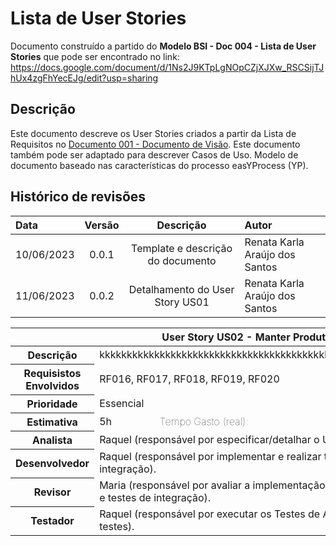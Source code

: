 # Lista de User Stories


Documento construído a partido do **Modelo BSI - Doc 004 - Lista de User Stories** que pode ser encontrado no
link: <https://docs.google.com/document/d/1Ns2J9KTpLgNOpCZjXJXw_RSCSijTJhUx4zgFhYecEJg/edit?usp=sharing>

## Descrição

Este documento descreve os User Stories criados a partir da Lista de Requisitos no [Documento 001 - Documento de Visão](doc-visao.md). Este documento também pode ser adaptado para descrever Casos de Uso. Modelo de documento baseado nas características do processo easYProcess (YP).

## Histórico de revisões

| Data       | Versão |                           Descrição                            | Autor                    |
| :--------- | :----: | :------------------------------------------------------------: | :----------------------- |
| 10/06/2023 | 0.0.1  |               Template e descrição do documento                | Renata Karla Araújo dos Santos |
| 11/06/2023 | 0.0.2  |                Detalhamento do User Story US01                 | Renata Karla Araújo dos Santos    |


<table>
  <thead>
    <tr>
      <th colspan="4">User Story US02 - Manter Produto</th>
    </tr>
  </thead>
  <tbody>
    <tr>
      <th scope="row">Descrição</th>
      <td colspan="3">kkkkkkkkkkkkkkkkkkkkkkkkkkkkkkkkkkkkkkkkkkkkkkkkkkkkkkkkkkkkkkkkkkkkk</td>
    </tr>
    <tr>
      <th scope="row">Requisistos Envolvidos</th>
      <td colspan="3">RF016, RF017, RF018, RF019, RF020</td>
    </tr>
    <tr>
      <th scope="row">Prioridade</th>
      <td colspan="3">Essencial</td>
    </tr>
    <tr>
      <th scope="row">Estimativa</th>
      <td>5h</td>
      <td style="font-weight:100">Tempo Gasto (real):</td>
      <td>5h</td>
    </tr>
    <tr>
      <th scope="row">Analista</th>
      <td colspan="3">Raquel (responsável por especificar/detalhar o US).</td>
    </tr>
    <tr>
      <th scope="row">Desenvolvedor</th>
      <td colspan="3">Raquel (responsável por implementar e realizar testes de unidade e testes de integração).
      </td>
    </tr>
    <tr>
      <th scope="row">Revisor</th>
      <td colspan="3">Maria (responsável por avaliar a implementação e executar os testes de unidade e testes de integração).
      </td>
    </tr>
    <tr>
      <th scope="row">Testador</th>
      <td colspan="3">Raquel (responsável por executar os Testes de Aceitação e fazer o relatório de testes).
      </td>
    </tr>
  </tbody>
</table>
